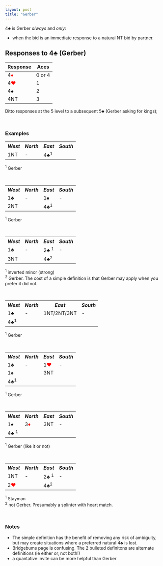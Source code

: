 ```yaml
---
layout: post
title: "Gerber"
---
```


4&clubs; is Gerber _always_ and  _only_:
- when the bid is an immediate response to a natural NT bid by partner.

## Responses to 4&clubs; (Gerber)

| Response | Aces |
| ----------- | ----------- |
| 4<font style='color:red;'>&diams;</font> | 0 or 4  |
| 4<font style='color:red;'>&hearts;</font> | 1 |
| 4<font style='color:black;'>&spades;</font> | 2 |
| 4<font style='color:black;'>NT</font> | 3 |

Ditto responses at the 5 level to a subsequent 5&clubs; (Gerber asking for kings);

<br>

### Examples

<table>
  <tr>
    <th><i>West</i></th>
    <th><i>North</i></th>
    <th><i>East</i></th>
    <th><i>South</i></th>
  </tr>
  <tr>
    <td>1NT</td>
    <td>-</td>
    <td>4&clubs;<sup>1</sup></td>
    <td></td>
  </tr>
</table>

<sup>1</sup> Gerber

<br>

<table>
  <tr>
    <th><i>West</i></th>
    <th><i>North</i></th>
    <th><i>East</i></th>
    <th><i>South</i></th>
  </tr>
  <tr>
    <td>1&clubs;</td>
    <td>-</td>
    <td>1&spades;</td>
    <td>-</td>
  </tr>
  <tr>
    <td>2NT</td>
    <td></td>
    <td>4&clubs;<sup>1</sup></td>
    <td></td>
  </tr>
</table>

<sup>1</sup> Gerber

<br>

<table>
  <tr>
    <th><i>West</i></th>
    <th><i>North</i></th>
    <th><i>East</i></th>
    <th><i>South</i></th>
  </tr>
  <tr>
    <td>1&clubs;</td>
    <td>-</td>
    <td>2&clubs; <sup>1</sup></td>
    <td>-</td>
  </tr>
  <tr>
    <td>3NT</td>
    <td></td>
    <td>4&clubs;<sup>2</sup></td>
    <td></td>
  </tr>
</table>

 <sup>1</sup> inverted minor (strong)<br>
 <sup>2</sup> Gerber. The cost of a simple definition is that Gerber may apply when you prefer it did not.

<br>

<table>
  <tr>
    <th><i>West</i></th>
    <th><i>North</i></th>
    <th><i>East</i></th>
    <th><i>South</i></th>
  </tr>
  <tr>
    <td>1&clubs;</td>
    <td>-</td>
    <td>1NT/2NT/3NT</td>
    <td>-</td>
  </tr>
  <tr>
    <td>4&clubs;<sup>1</sup></td>
    <td></td>
    <td></td>
    <td></td>
  </tr>
</table>

 <sup>1</sup> Gerber

<br>

<table>
  <tr>
    <th><i>West</i></th>
    <th><i>North</i></th>
    <th><i>East</i></th>
    <th><i>South</i></th>
  </tr>
  <tr>
    <td>1&clubs;</td>
    <td>-</td>
    <td>1<font style='color:red;'>&hearts;</font></td>
    <td>-</td>
  </tr>
  <tr>
    <td>1&spades;</td>
    <td></td>
    <td>3NT</td>
    <td></td>
  </tr>
  <tr>
    <td>4&clubs;<sup>1</sup></td>
    <td></td>
    <td></td>
    <td></td>
  </tr>
</table>

 <sup>1</sup> Gerber

<br>

<table>
  <tr>
    <th><i>West</i></th>
    <th><i>North</i></th>
    <th><i>East</i></th>
    <th><i>South</i></th>
  </tr>
  <tr>
    <td>1&spades;</td>
    <td>3<font style='color:red;'>&diams;</font></td>
    <td>3NT</td>
    <td>-</td>
  </tr>
  <tr>
    <td>4&clubs; <sup>1</sup></td>
    <td></td>
    <td></td>
    <td></td>
  </tr>
</table>

<sup>1</sup> Gerber (like it or not)

<br>

<table>
  <tr>
    <th><i>West</i></th>
    <th><i>North</i></th>
    <th><i>East</i></th>
    <th><i>South</i></th>
  </tr>
  <tr>
    <td>1NT</td>
    <td>-</td>
    <td>2&clubs; <sup>1</sup></td>
    <td>-</td>
  </tr>
  <tr>
    <td>2<font style='color:red;'>&hearts;</font></td>
    <td></td>
    <td>4&clubs;<sup>2</sup></td>
    <td></td>
  </tr>
</table>

 <sup>1</sup> Stayman<br>
 <sup>2</sup> not Gerber. Presumably a splinter with heart match.

<br>

### Notes
- The simple definition has the benefit of removing any risk of ambiguity, but may create situations where a preferred natural 4&clubs; is lost. 
- Bridgebums page is confusing. The 2 bulleted definitons are alternate definitions (ie either or, not both!)
- a quantative invite can be more helpful than Gerber


